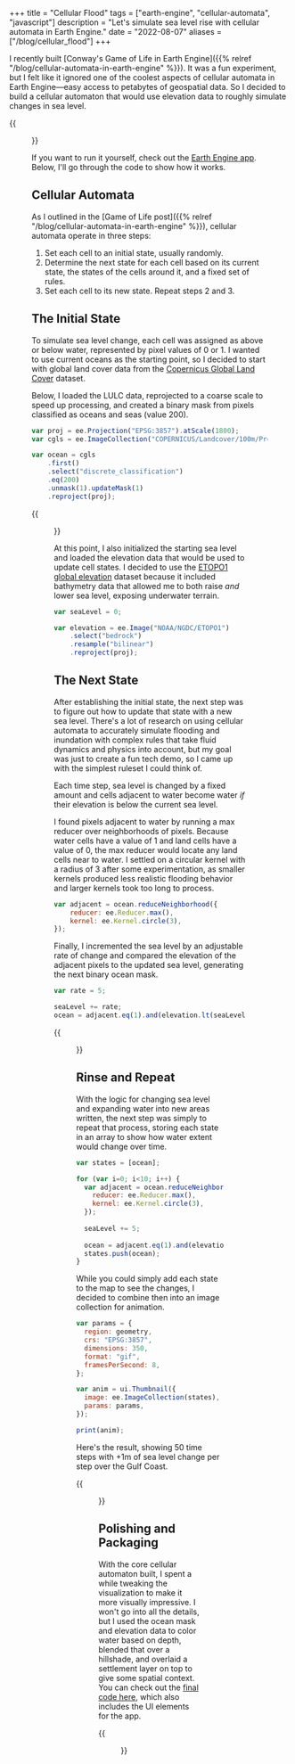 +++
title = "Cellular Flood"
tags = ["earth-engine", "cellular-automata", "javascript"]
description = "Let's simulate sea level rise with cellular automata in Earth Engine."
date = "2022-08-07"
aliases = ["/blog/cellular_flood"]
+++

I recently built [Conway's Game of Life in Earth Engine]({{% relref "/blog/cellular-automata-in-earth-engine" %}}). It was a fun experiment, but I felt like it ignored one of the coolest aspects of cellular automata in Earth Engine—easy access to petabytes of geospatial data. So I decided to build a cellular automaton that would use elevation data to roughly simulate changes in sea level.


{{<figure src="olympic.gif" alt="Simulated sea level rise in the Pacific Northwest">}}

If you want to run it yourself, check out the [Earth Engine app](https://aazuspan.users.earthengine.app/view/cellular-flood). Below, I'll go through the code to show how it works.

## Cellular Automata

As I outlined in the [Game of Life post]({{% relref "/blog/cellular-automata-in-earth-engine" %}}), cellular automata operate in three steps:

1. Set each cell to an initial state, usually randomly.
2. Determine the next state for each cell based on its current state, the states of the cells around it, and a fixed set of rules.
3. Set each cell to its new state. Repeat steps 2 and 3.

## The Initial State

To simulate sea level change, each cell was assigned as above or below water, represented by pixel values of 0 or 1. I wanted to use current oceans as the starting point, so I decided to start with global land cover data from the [Copernicus Global Land Cover](https://developers.google.com/earth-engine/datasets/catalog/COPERNICUS_Landcover_100m_Proba-V-C3_Global) dataset.

Below, I loaded the LULC data, reprojected to a coarse scale to speed up processing, and created a binary mask from pixels classified as oceans and seas (value 200).

```javascript
var proj = ee.Projection("EPSG:3857").atScale(1800);
var cgls = ee.ImageCollection("COPERNICUS/Landcover/100m/Proba-V-C3/Global");

var ocean = cgls
    .first()
    .select("discrete_classification")
    .eq(200)
    .unmask(1).updateMask(1)
    .reproject(proj);
```

{{<figure src="cellular_flood_oceans.png" alt="A binary mask of global oceans">}}

At this point, I also initialized the starting sea level and loaded the elevation data that would be used to update cell states. I decided to use the [ETOPO1 global elevation](https://developers.google.com/earth-engine/datasets/catalog/NOAA_NGDC_ETOPO1) dataset because it included bathymetry data that allowed me to both raise *and* lower sea level, exposing underwater terrain. 

```javascript
var seaLevel = 0;

var elevation = ee.Image("NOAA/NGDC/ETOPO1")
    .select("bedrock")
    .resample("bilinear")
    .reproject(proj);
```

## The Next State

After establishing the initial state, the next step was to figure out how to update that state with a new sea level. There's a lot of research on using cellular automata to accurately simulate flooding and inundation with complex rules that take fluid dynamics and physics into account, but my goal was just to create a fun tech demo, so I came up with the simplest ruleset I could think of.

Each time step, sea level is changed by a fixed amount and cells adjacent to water become water *if* their elevation is below the current sea level. 

I found pixels adjacent to water by running a max reducer over neighborhoods of pixels. Because water cells have a value of 1 and land cells have a value of 0, the max reducer would locate any land cells near to water. I settled on a circular kernel with a radius of 3 after some experimentation, as smaller kernels produced less realistic flooding behavior and larger kernels took too long to process.

```javascript
var adjacent = ocean.reduceNeighborhood({
    reducer: ee.Reducer.max(),
    kernel: ee.Kernel.circle(3),
});
```

Finally, I incremented the sea level by an adjustable rate of change and compared the elevation of the adjacent pixels to the updated sea level, generating the next binary ocean mask.

```javascript
var rate = 5;

seaLevel += rate;
ocean = adjacent.eq(1).and(elevation.lt(seaLevel));
```

{{<figure src="cellular_flood_step.gif" alt="A binary ocean mask in the U.S. Gulf Coast before and after updating sea level.">}}


## Rinse and Repeat

With the logic for changing sea level and expanding water into new areas written, the next step was simply to repeat that process, storing each state in an array to show how water extent would change over time.

```javascript
var states = [ocean];

for (var i=0; i<10; i++) {
  var adjacent = ocean.reduceNeighborhood({
    reducer: ee.Reducer.max(),
    kernel: ee.Kernel.circle(3),
  });
  
  seaLevel += 5;
  
  ocean = adjacent.eq(1).and(elevation.lt(seaLevel));
  states.push(ocean);
}
```

While you could simply add each state to the map to see the changes, I decided to combine then into an image collection for animation.

```javascript
var params = {
  region: geometry,
  crs: "EPSG:3857",
  dimensions: 350,
  format: "gif",
  framesPerSecond: 8,
};

var anim = ui.Thumbnail({
  image: ee.ImageCollection(states),
  params: params,
});

print(anim);
```

Here's the result, showing 50 time steps with +1m of sea level change per step over the Gulf Coast.

{{<figure src="cellular_flood_gulf_coast.gif" alt="An animation of a binary ocean mask in the U.S. Gulf Coast spreading over land.">}}

## Polishing and Packaging

With the core cellular automaton built, I spent a while tweaking the visualization to make it more visually impressive. I won't go into all the details, but I used the ocean mask and elevation data to color water based on depth, blended that over a hillshade, and overlaid a settlement layer on top to give some spatial context. You can check out the [final code here](https://code.earthengine.google.com/cefc8aa7e2c4afc4f7d3cfb85103466d), which also includes the UI elements for the app.

{{<figure src="gibraltar.gif" alt="Simulated sea level rise in the Strait of Gibraltar">}}

